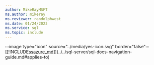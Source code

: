 ```yaml
---
author: MikeRayMSFT
ms.author: mikeray
ms.reviewer: randolphwest
ms.date: 01/24/2023
ms.service: sql
ms.topic: include
---
```


:::image type="icon" source="../media/yes-icon.svg" border="false"::: [[!INCLUDE[ssazure_md](../ssazure_md.md)]](../../sql-server/sql-docs-navigation-guide.md#applies-to)

